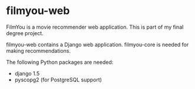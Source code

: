 filmyou-web
=====================

FilmYou is a movie recommender web application. This is part of my final degree project.

filmyou-web contains a Django web application. filmyou-core is needed for making recommendations.

The following Python packages are needed:
 - django 1.5
 - pyscopg2 (for PostgreSQL support)

